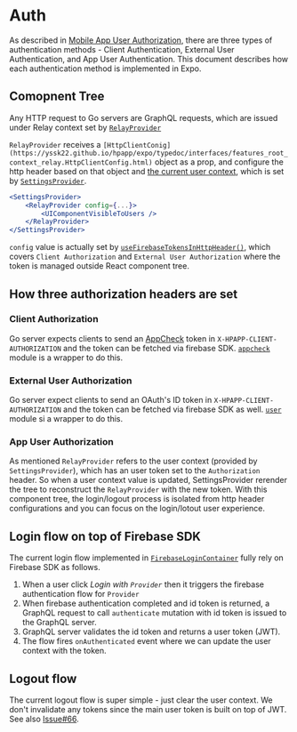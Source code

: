 # Auth

As described in [Mobile App User Authorization](/hpapp/go/service/auth/), there are three types of authentication methods - Client Authentication, External User Authentication, and App User Authentication. This document describes how each authentication method is implemented in Expo.

## Comopnent Tree

Any HTTP request to Go servers are GraphQL requests, which are issued under Relay context set by [`RelayProvider`](https://yssk22.github.io/hpapp/expo/typedoc/functions/features_root_context_relay.RelayProvider.html)

`RelayProvider` receives a `[HttpClientConig](https://yssk22.github.io/hpapp/expo/typedoc/interfaces/features_root_context_relay.HttpClientConfig.html)` object as a prop, and configure the http header based on that object and [the current user context](https://yssk22.github.io/hpapp/expo/typedoc/functions/features_auth_useCurrentUser.useCurrentUser.html), which is set by [`SettingsProvider`](https://yssk22.github.io/hpapp/expo/typedoc/functions/features_settings_context.SettingsProvider.html).

```jsx
<SettingsProvider>
    <RelayProvider config={...}>
        <UIComponentVisibleToUsers /> 
    </RelayProvider>
</SettingsProvider>
```

`config` value is actually set by [`useFirebaseTokensInHttpHeader()`](https://yssk22.github.io/hpapp/expo/typedoc/functions/features_auth_firebase_useFirebaseTokensInHttpHeader.useFirebaseTokensInHttpHeader.html), which covers `Client Authorization` and `External User Authorization` where the token is managed outside React component tree.

## How three authorization headers are set

### Client Authorization

Go server expects clients to send an [AppCheck](https://firebase.google.com/docs/app-check) token in `X-HPAPP-CLIENT-AUTHORIZATION` and the token can be fetched via firebase SDK. [`appcheck`](https://github.com/yssk22/hpapp/blob/main/expo/features/auth/firebase/appcheck.ts) module is a wrapper to do this.

### External User Authorization

Go server expect clients to send an OAuth's ID token  in `X-HPAPP-CLIENT-AUTHORIZATION` and the token can be fetched via firebase SDK as well. [`user`](https://github.com/yssk22/hpapp/blob/main/expo/features/auth/firebase/user.ts) module si a wrapper to do this.

### App User Authorization

As mentioned `RelayProvider` refers to the user context (provided by `SettingsProvider`), which has an user token set to the `Authorization` header. So when a user context value is updated, SettingsProvider rerender the tree to reconstruct the `RelayProvider` with the new token. With this component tree, the login/logout process is isolated from http header configurations and you can focus on the login/lotout user experience.

## Login flow on top of Firebase SDK

The current login flow implemented in [`FirebaseLoginContainer`](https://github.com/yssk22/hpapp/blob/main/expo/features/auth/firebase/FirebaseLoginContainer.tsx) fully rely on Firebase SDK as follows.

1. When a user click *Login with `Provider`* then it triggers the firebase authentication flow for `Provider`
2. When firebase authentication completed and id token is returned, a GraphQL request to call  `authenticate` mutation with id token is issued to the GraphQL server.
3. GraphQL server validates the id token and returns a user token (JWT).
4. The flow fires `onAuthenticated` event where we can update the user context with the token.

## Logout flow

The current logout flow is super simple - just clear the user context. We don't invalidate any tokens since the main user token is built on top of JWT. See also [Issue#66](https://github.com/yssk22/hpapp/issues/66).
